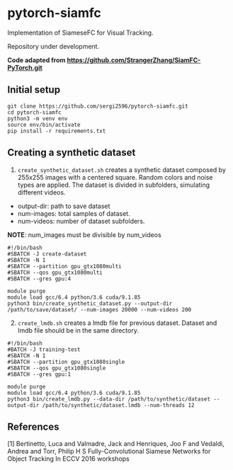 # pytorch-siamfc

Implementation of SiameseFC for Visual Tracking.

Repository under development.

**Code adapted from https://github.com/StrangerZhang/SiamFC-PyTorch.git**

## Initial setup

```
git clone https://github.com/sergi2596/pytorch-siamfc.git
cd pytorch-siamfc
python3 -m venv env
source env/bin/activate
pip install -r requirements.txt

```

## Creating a synthetic dataset

1. `create_synthetic_dataset.sh` creates a synthetic dataset composed by 255x255 images with a centered square. Random colors and noise types are applied. The dataset is divided in subfolders, simulating different videos.
- output-dir: path to save dataset
- num-images: total samples of dataset.
- num-videos: number of dataset subfolders.

**NOTE**: num_images must be divisible by num_videos

```
#!/bin/bash
#SBATCH -J create-dataset
#SBATCH -N 1
#SBATCH --partition gpu_gtx1080multi
#SBATCH --qos gpu_gtx1080multi
#SBATCH --gres gpu:4

module purge
module load gcc/6.4 python/3.6 cuda/9.1.85
python3 bin/create_synthetic_dataset.py --output-dir /path/to/save/dataset/ --num-images 20000 --num-videos 200
```

2. `create_lmdb.sh` creates a lmdb file for previous dataset. Dataset and lmdb file should be in the same directory. 
```
#!/bin/bash
#BATCH -J training-test
#SBATCH -N 1
#SBATCH --partition gpu_gtx1080single
#SBATCH --qos gpu_gtx1080single
#SBATCH --gres gpu:1

module purge
module load gcc/6.4 python/3.6 cuda/9.1.85
python3 bin/create_lmdb.py --data-dir /path/to/synthetic/dataset --output-dir /path/to/synthetic/dataset.lmdb --num-threads 12

```
## References
[1] Bertinetto, Luca and Valmadre, Jack and Henriques, Joo F and Vedaldi, Andrea and Torr, Philip H S Fully-Convolutional Siamese Networks for Object Tracking In ECCV 2016 workshops
